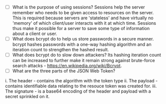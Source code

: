 
- [ ] What is the purpose of using sessions?
<answers/> Sessions help the server remember who needs to be given access to resources on the server. This is required because servers are 'stateless' and have virtually no 'memory' of which client/user interacts with it at which time. Sessions thus make it possible for a server to save some type of information about a client or user.
- [ ] What does bcrypt do to help us store passwords in a secure manner.
<answers/> bcrypt hashes passwords with a one-way hashing algorithm and an iteration count to strengthen the hashed result.
- [ ] What does bcrypt do to slow down attackers?
<answers/> Its hashing iteration count can be increased to further make it remain strong against brute-force search attacks - https://en.wikipedia.org/wiki/Bcrypt.
- [ ] What are the three parts of the JSON Web Token?
<answers/>
i. The header - contains the algorithm with the token type
ii. The payload - contains identifiable data relating to the resouce token was created for.
iii. The signature - is a base64 encoding of the header and payload with a secret sprinkled on it.
